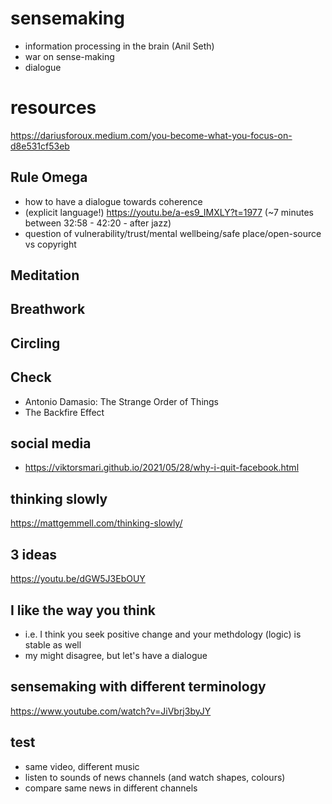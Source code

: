 # sensemaking
- information processing in the brain (Anil Seth)
- war on sense-making
- dialogue

# resources
https://dariusforoux.medium.com/you-become-what-you-focus-on-d8e531cf53eb

## Rule Omega
- how to have a dialogue towards coherence
- (explicit language!) https://youtu.be/a-es9_IMXLY?t=1977 (~7 minutes between 32:58 - 42:20 - after jazz)
- question of vulnerability/trust/mental wellbeing/safe place/open-source vs copyright
## Meditation
## Breathwork
## Circling 

## Check
- Antonio Damasio: The Strange Order of Things
- The Backfire Effect

## social media
- https://viktorsmari.github.io/2021/05/28/why-i-quit-facebook.html

## thinking slowly
https://mattgemmell.com/thinking-slowly/

## 3 ideas
https://youtu.be/dGW5J3EbOUY

## I like the way you think
- i.e. I think you seek positive change and your methdology (logic) is stable as well
- my might disagree, but let's have a dialogue

## sensemaking with different terminology
https://www.youtube.com/watch?v=JiVbrj3byJY

## test
- same video, different music
- listen to sounds of news channels (and watch shapes, colours)
- compare same news in different channels
